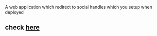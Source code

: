 A web application which redirect to social handles which you setup when deployed 

## check [here](https://github.com/harshyadav152/social)
